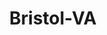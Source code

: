 ---
title: Bristol-VA
slug: bristol-va
f_state:
- cms/state/virginia.md
f_locations:
- cms/payday-loan/1st-choice-cash-advance-59.md
- cms/payday-loan/1st-choice-cash-advance-80.md
- cms/payday-loan/1st-choice-cash-advance-81.md
- cms/payday-loan/advance-america-2428.md
- cms/payday-loan/advance-america-2465.md
- cms/payday-loan/advance-america-2466.md
- cms/payday-loan/advance-america-2467.md
- cms/payday-loan/allied-cash-advance-3940.md
- cms/payday-loan/approved-cash-advance-4724.md
- cms/payday-loan/cash-advance-centers-inc-6545.md
- cms/payday-loan/cash-company-of-bristol-va-6809.md
- cms/payday-loan/cash-now-advance-8107.md
- cms/payday-loan/check-into-cash-12510.md
- cms/payday-loan/check-into-cash-12557.md
- cms/payday-loan/check-into-cash-of-virginia-13645.md
- cms/payday-loan/check-into-cash-of-virginia-13676.md
- cms/payday-loan/express-check-advance-17054.md
- cms/payday-loan/express-check-advance-17080.md
- cms/payday-loan/express-check-advance-17081.md
- cms/payday-loan/th-e-cash-company-27269.md
- cms/payday-loan/th-e-cash-company-of-bristol-va-27276.md
updated-on: '2024-05-30T13:41:28.615Z'
created-on: '2024-05-30T13:41:28.615Z'
published-on: '2024-05-30T13:54:32.469Z'
f_city: Bristol
layout: '[city].html'
tags: city
---